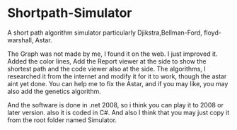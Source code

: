 Shortpath-Simulator
===================

A short path algorithm simulator particularly Djikstra,Bellman-Ford, floyd-warshall, Astar.


The Graph was not made by me, I found it on the web. I just improved it. 
Added the color lines, Add the Report viewer at the side to show the shortest path and the code viewer also at the side. 
The algorithms, I researched it from the internet and modify it for it to work, though the astar aint yet done.
You can help me to fix the Astar, and if you may like, you may also add the genetics algorithm. 

And the software is done in .net 2008, so i think you can play it to 2008 or later version. also it is coded in C#. 
And also I think that you may just copy it from the root folder named Simulator.
